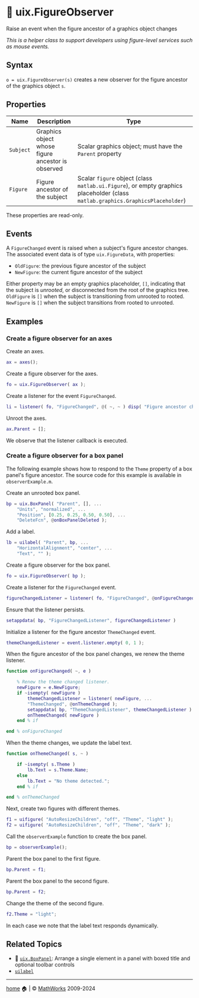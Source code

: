# :telescope: uix.FigureObserver

Raise an event when the figure ancestor of a graphics object changes

*This is a helper class to support developers using figure-level services such as mouse events.*

## Syntax

`o = uix.FigureObserver(s)` creates a new observer for the figure ancestor of the graphics object `s`.

## Properties

| Name | Description | Type |
| --- | --- | --- |
| `Subject` | Graphics object whose figure ancestor is observed | Scalar graphics object; must have the `Parent` property |
| `Figure` | Figure ancestor of the subject | Scalar `figure` object (class `matlab.ui.Figure`), or empty graphics placeholder (class `matlab.graphics.GraphicsPlaceholder`) |

These properties are read-only.

## Events

A `FigureChanged` event is raised when a subject's figure ancestor changes. The associated event data is of type `uix.FigureData`, with properties:

* `OldFigure`: the previous figure ancestor of the subject
* `NewFigure`: the current figure ancestor of the subject

Either property may be an empty graphics placeholder, `[]`, indicating that the subject is *unrooted*, or disconnected from the root of the graphics tree. `OldFigure` is `[]` when the subject is transitioning from unrooted to rooted. `NewFigure` is `[]` when the subject transitions from rooted to unrooted.

## Examples

### Create a figure observer for an axes

Create an axes.
```matlab
ax = axes();
```

Create a figure observer for the axes.
```matlab
fo = uix.FigureObserver( ax );
```

Create a listener for the event `FigureChanged`.
```matlab
li = listener( fo, "FigureChanged", @( ~, ~ ) disp( "Figure ancestor changed!" ) );
```

Unroot the axes.
```matlab
ax.Parent = [];
```

We observe that the listener callback is executed.

### Create a figure observer for a box panel

The following example shows how to respond to the `Theme` property of a box panel's figure ancestor. The source code for this example is available in `observerExample.m`.

Create an unrooted box panel.
```matlab
bp = uix.BoxPanel( "Parent", [], ...
    "Units", "normalized", ...
    "Position", [0.25, 0.25, 0.50, 0.50], ...
    "DeleteFcn", @onBoxPanelDeleted ); 
```

Add a label.
```matlab
lb = uilabel( "Parent", bp, ...
    "HorizontalAlignment", "center", ...
    "Text", "" ); 
```

Create a figure observer for the box panel.
```matlab
fo = uix.FigureObserver( bp ); 
```

Create a listener for the `FigureChanged` event.
```matlab
figureChangedListener = listener( fo, "FigureChanged", @onFigureChanged ); 
```

Ensure that the listener persists.
```matlab
setappdata( bp, "FigureChangedListener", figureChangedListener ) 
```

Initialize a listener for the figure ancestor `ThemeChanged` event.
```matlab
themeChangedListener = event.listener.empty( 0, 1 ); 
```

When the figure ancestor of the box panel changes, we renew the theme listener.
```matlab
function onFigureChanged( ~, e )

    % Renew the theme changed listener.
    newFigure = e.NewFigure;
    if ~isempty( newFigure )
        themeChangedListener = listener( newFigure, ...
        "ThemeChanged", @onThemeChanged );
        setappdata( bp, "ThemeChangedListener", themeChangedListener )
        onThemeChanged( newFigure )
    end % if

end % onFigureChanged 
```

When the theme changes, we update the label text.
```matlab
function onThemeChanged( s, ~ )

    if ~isempty( s.Theme )
        lb.Text = s.Theme.Name;
    else
        lb.Text = "No theme detected.";
    end % if

end % onThemeChanged 
```

Next, create two figures with different themes.
```matlab
f1 = uifigure( "AutoResizeChildren", "off", "Theme", "light" );
f2 = uifigure( "AutoResizeChildren", "off", "Theme", "dark" ); 
```

Call the `observerExample` function to create the box panel.
```matlab
bp = observerExample(); 
```

Parent the box panel to the first figure.
```matlab
bp.Parent = f1; 
```

Parent the box panel to the second figure.
```matlab
bp.Parent = f2; 
```

Change the theme of the second figure.
```matlab
f2.Theme = "light"; 
```

In each case we note that the label text responds dynamically.

## Related Topics

* :black_square_button: [`uix.BoxPanel`](uixBoxPanel.md): Arrange a single element in a panel with boxed title and optional toolbar controls
* [`uilabel`](https://www.mathworks.com/help/matlab/ref/uilabel.html)

___

[home](index.md) :house: | :copyright: [MathWorks](https://www.mathworks.com/services/consulting.html) 2009-2024